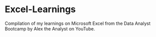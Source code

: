 # Excel-Learnings

Compilation of my learnings on Microsoft Excel from the Data Analyst Bootcamp by Alex the Analyst on YouTube.